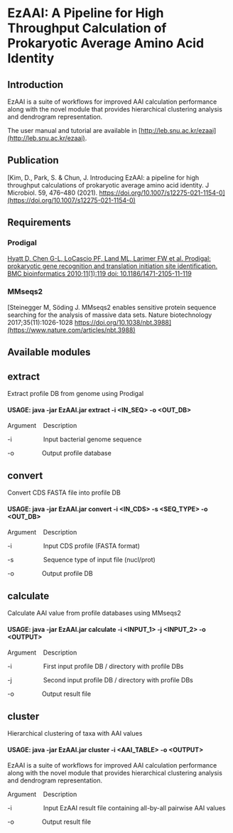 # EzAAI: A Pipeline for High Throughput Calculation of Prokaryotic Average Amino Acid Identity
## Introduction
EzAAI is a suite of workflows for improved AAI calculation performance along with the novel module that provides hierarchical clustering analysis and dendrogram representation.

The user manual and tutorial are available in [http://leb.snu.ac.kr/ezaai](http://leb.snu.ac.kr/ezaai).

## Publication
[Kim, D., Park, S. & Chun, J. Introducing EzAAI: a pipeline for high throughput calculations of prokaryotic average amino acid identity. J Microbiol. 59, 476–480 (2021). https://doi.org/10.1007/s12275-021-1154-0](https://doi.org/10.1007/s12275-021-1154-0)

## Requirements
### Prodigal 

[Hyatt D, Chen G-L, LoCascio PF, Land ML, Larimer FW et al. Prodigal: prokaryotic gene recognition and translation initiation site identification. BMC bioinformatics 2010;11(1):119 doi: 10.1186/1471-2105-11-119](https://bmcbioinformatics.biomedcentral.com/articles/10.1186/1471-2105-11-119)

### MMseqs2 

[Steinegger M, Söding J. MMseqs2 enables sensitive protein sequence searching for the analysis of massive data sets. Nature biotechnology 2017;35(11):1026-1028 https://doi.org/10.1038/nbt.3988](https://www.nature.com/articles/nbt.3988)

## Available modules
## extract	
Extract profile DB from genome using Prodigal

#### USAGE: java -jar EzAAI.jar extract -i <IN_SEQ> -o <OUT_DB>

Argument
&nbsp;&nbsp;
Description

-i
&nbsp;&nbsp;&nbsp;&nbsp;&nbsp;&nbsp;&nbsp;&nbsp;&nbsp;&nbsp;&nbsp;&nbsp;&nbsp;&nbsp;&nbsp;&nbsp;
Input bacterial genome sequence

-o
&nbsp;&nbsp;&nbsp;&nbsp;&nbsp;&nbsp;&nbsp;&nbsp;&nbsp;&nbsp;&nbsp;&nbsp;&nbsp;&nbsp;
Output profile database

## convert	
Convert CDS FASTA file into profile DB

#### USAGE: java -jar EzAAI.jar convert -i <IN_CDS> -s <SEQ_TYPE> -o <OUT_DB>

Argument
&nbsp;&nbsp;
Description

-i
&nbsp;&nbsp;&nbsp;&nbsp;&nbsp;&nbsp;&nbsp;&nbsp;&nbsp;&nbsp;&nbsp;&nbsp;&nbsp;&nbsp;&nbsp;&nbsp;
Input CDS profile (FASTA format)

-s
&nbsp;&nbsp;&nbsp;&nbsp;&nbsp;&nbsp;&nbsp;&nbsp;&nbsp;&nbsp;&nbsp;&nbsp;&nbsp;&nbsp;&nbsp;
Sequence type of input file (nucl/prot)

-o
&nbsp;&nbsp;&nbsp;&nbsp;&nbsp;&nbsp;&nbsp;&nbsp;&nbsp;&nbsp;&nbsp;&nbsp;&nbsp;&nbsp;
Output profile DB

## calculate	
Calculate AAI value from profile databases using MMseqs2

####  USAGE: java -jar EzAAI.jar calculate -i <INPUT_1> -j <INPUT_2> -o \<OUTPUT>

Argument
&nbsp;&nbsp;
Description

-i
&nbsp;&nbsp;&nbsp;&nbsp;&nbsp;&nbsp;&nbsp;&nbsp;&nbsp;&nbsp;&nbsp;&nbsp;&nbsp;&nbsp;&nbsp;&nbsp;
First input profile DB / directory with profile DBs

-j
&nbsp;&nbsp;&nbsp;&nbsp;&nbsp;&nbsp;&nbsp;&nbsp;&nbsp;&nbsp;&nbsp;&nbsp;&nbsp;&nbsp;&nbsp;&nbsp;
Second input profile DB / directory with profile DBs

-o
&nbsp;&nbsp;&nbsp;&nbsp;&nbsp;&nbsp;&nbsp;&nbsp;&nbsp;&nbsp;&nbsp;&nbsp;&nbsp;&nbsp;
Output result file

## cluster	
Hierarchical clustering of taxa with AAI values

####  USAGE: java -jar EzAAI.jar cluster -i <AAI_TABLE> -o \<OUTPUT>
EzAAI is a suite of workflows for improved AAI calculation performance along with the novel module that provides hierarchical clustering analysis and dendrogram representation.

Argument
&nbsp;&nbsp;
Description

-i
&nbsp;&nbsp;&nbsp;&nbsp;&nbsp;&nbsp;&nbsp;&nbsp;&nbsp;&nbsp;&nbsp;&nbsp;&nbsp;&nbsp;&nbsp;&nbsp;
Input EzAAI result file containing all-by-all pairwise AAI values

-o
&nbsp;&nbsp;&nbsp;&nbsp;&nbsp;&nbsp;&nbsp;&nbsp;&nbsp;&nbsp;&nbsp;&nbsp;&nbsp;&nbsp;
Output result file
